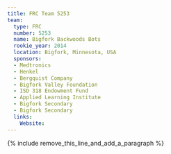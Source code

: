 ```yaml
---
title: FRC Team 5253
team:
  type: FRC
  number: 5253
  name: Bigfork Backwoods Bots
  rookie_year: 2014
  location: Bigfork, Minnesota, USA
  sponsors:
  - Medtronics
  - Henkel
  - Bergquist Company
  - Bigfork Valley Foundation
  - ISD 318 Endowment Fund
  - Applied Learning Institute
  - Bigfork Secondary
  - Bigfork Secondary
  links:
    Website:
---
```


{% include remove_this_line_and_add_a_paragraph %}
